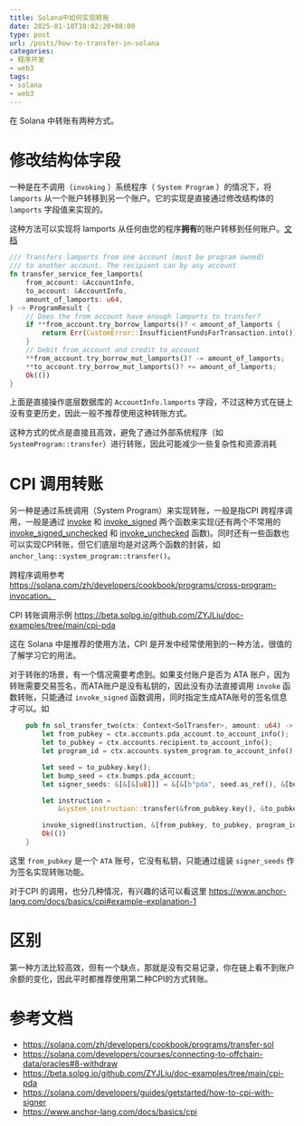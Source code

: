 ```yaml
---
title: Solana中如何实现转账
date: 2025-01-10T10:02:20+08:00
type: post
url: /posts/how-to-transfer-in-solana
categories:
- 程序开发
- web3
tags:
- solana
- web3
---
```




在 Solana 中转账有两种方式。

# 修改结构体字段

一种是在不调用（`invoking` ）系统程序（ `System Program` ）的情况下，将 `lamports` 从一个账户转移到另一个账户。它的实现是直接通过修改结构体的 `lamports` 字段值来实现的。

这种方法可以实现将 lamports 从任何由您的程序**拥有**的账户转移到任何账户。[文档](https://solana.com/zh/developers/cookbook/programs/transfer-sol)

```rust
/// Transfers lamports from one account (must be program owned)
/// to another account. The recipient can by any account
fn transfer_service_fee_lamports(
    from_account: &AccountInfo,
    to_account: &AccountInfo,
    amount_of_lamports: u64,
) -> ProgramResult {
    // Does the from account have enough lamports to transfer?
    if **from_account.try_borrow_lamports()? < amount_of_lamports {
        return Err(CustomError::InsufficientFundsForTransaction.into());
    }
    // Debit from_account and credit to_account
    **from_account.try_borrow_mut_lamports()? -= amount_of_lamports;
    **to_account.try_borrow_mut_lamports()? += amount_of_lamports;
    Ok(())
}
```

上面是直接操作底层数据库的 `AccountInfo.lamports` 字段，不过这种方式在链上没有变更历史，因此一般不推荐使用这种转账方式。

这种方式的优点是直接且高效，避免了通过外部系统程序（如 `SystemProgram::transfer`）进行转账，因此可能减少一些复杂性和资源消耗

# CPI 调用转账

另一种是通过系统调用（System Program）来实现转账，一般是指CPI 跨程序调用，一般是通过 [invoke](https://docs.rs/solana-sdk/latest/solana_sdk/program/fn.invoke.html) 和 [invoke_signed](https://docs.rs/solana-sdk/latest/solana_sdk/program/fn.invoke_signed.html) 两个函数来实现(还有两个不常用的 [invoke_signed_unchecked](https://docs.rs/solana-sdk/latest/solana_sdk/program/fn.invoke_signed_unchecked.html) 和 [invoke_unchecked](https://docs.rs/solana-sdk/latest/solana_sdk/program/fn.invoke_unchecked.html) 函数)。同时还有一些函数也可以实现CPI转账，但它们底层均是对这两个函数的封装，如 `anchor_lang::system_program::transfer()`。

跨程序调用参考 https://solana.com/zh/developers/cookbook/programs/cross-program-invocation。

CPI 转账调用示例 https://beta.solpg.io/github.com/ZYJLiu/doc-examples/tree/main/cpi-pda

这在 Solana 中是推荐的使用方法，CPI 是开发中经常使用到的一种方法，很值的了解学习它的用法。

对于转账的场景，有一个情况需要考虑到。如果支付账户是否为 ATA 账户，因为转账需要交易签名，而ATA账户是没有私钥的，因此没有办法直接调用 `invoke` 函数转账，只能通过 `invoke_signed` 函数调用，同时指定生成ATA账号的签名信息才可以。如 

```rust
    pub fn sol_transfer_two(ctx: Context<SolTransfer>, amount: u64) -> Result<()> {
        let from_pubkey = ctx.accounts.pda_account.to_account_info();
        let to_pubkey = ctx.accounts.recipient.to_account_info();
        let program_id = ctx.accounts.system_program.to_account_info();

        let seed = to_pubkey.key();
        let bump_seed = ctx.bumps.pda_account;
        let signer_seeds: &[&[&[u8]]] = &[&[b"pda", seed.as_ref(), &[bump_seed]]]; // 账号签名

        let instruction =
            &system_instruction::transfer(&from_pubkey.key(), &to_pubkey.key(), amount);

        invoke_signed(instruction, &[from_pubkey, to_pubkey, program_id], signer_seeds)?; // 指定签名
        Ok(())
    }
```

这里 `from_pubkey` 是一个 `ATA` 账号，它没有私钥，只能通过组装 `signer_seeds` 作为签名实现转账功能。

对于CPI 的调用，也分几种情况，有兴趣的话可以看这里 https://www.anchor-lang.com/docs/basics/cpi#example-explanation-1

# 区别

第一种方法比较高效，但有一个缺点，那就是没有交易记录，你在链上看不到账户余额的变化，因此平时都推荐使用第二种CPI的方式转账。

# 参考文档

- https://solana.com/zh/developers/cookbook/programs/transfer-sol
- https://solana.com/developers/courses/connecting-to-offchain-data/oracles#8-withdraw
- https://beta.solpg.io/github.com/ZYJLiu/doc-examples/tree/main/cpi-pda
- https://solana.com/developers/guides/getstarted/how-to-cpi-with-signer
- https://www.anchor-lang.com/docs/basics/cpi